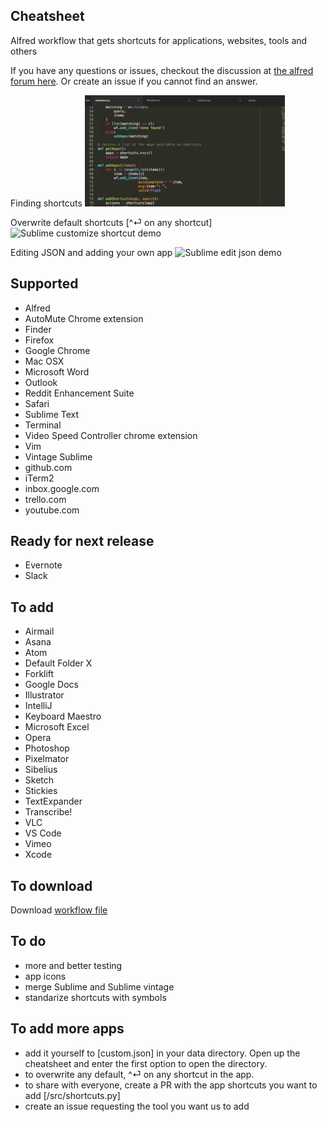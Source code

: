 Cheatsheet
----------

Alfred workflow that gets shortcuts for applications, websites, tools and others

If you have any questions or issues, checkout the discussion at [the alfred forum here](https://www.alfredforum.com/topic/10830-cheatsheet-shortcuts-for-your-tools/).
Or create an issue if you cannot find an answer.

Finding shortcuts
![Sublime demo](/sublime_demo.gif)

Overwrite default shortcuts [^⏎ on any shortcut]
![Sublime customize shortcut demo](/custom_shortcut_demo.gif)

Editing JSON and adding your own app
![Sublime edit json demo](/custom_json_demo.gif)

Supported
---------
- Alfred
- AutoMute Chrome extension
- Finder
- Firefox
- Google Chrome
- Mac OSX
- Microsoft Word
- Outlook
- Reddit Enhancement Suite
- Safari
- Sublime Text
- Terminal
- Video Speed Controller chrome extension
- Vim
- Vintage Sublime
- github.com
- iTerm2
- inbox.google.com
- trello.com
- youtube.com

Ready for next release
------
- Evernote
- Slack

To add
------
- Airmail
- Asana
- Atom
- Default Folder X
- Forklift
- Google Docs
- Illustrator
- IntelliJ
- Keyboard Maestro
- Microsoft Excel
- Opera
- Photoshop
- Pixelmator
- Sibelius
- Sketch
- Stickies
- TextExpander
- Transcribe!
- VLC
- VS Code
- Vimeo
- Xcode

To download
-----------
Download [workflow file](https://github.com/mutdmour/alfred-workflow-cheatsheet/raw/master/Cheatsheet.alfredworkflow)

To do
------
- more and better testing
- app icons
- merge Sublime and Sublime vintage
- standarize shortcuts with symbols

To add more apps
----------------
- add it yourself to [custom.json] in your data directory. Open up the cheatsheet and enter the first option to open the directory.
- to overwrite any default, ^⏎ on any shortcut in the app.
- to share with everyone, create a PR with the app shortcuts you want to add [/src/shortcuts.py]
- create an issue requesting the tool you want us to add
